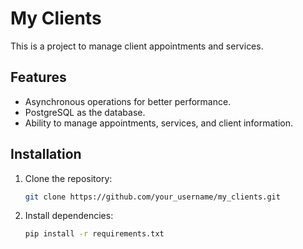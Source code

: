 # My Clients

This is a project to manage client appointments and services.

## Features

- Asynchronous operations for better performance.
- PostgreSQL as the database.
- Ability to manage appointments, services, and client information.


## Installation

1. Clone the repository:
   ```bash
   git clone https://github.com/your_username/my_clients.git

2. Install dependencies:
    ```bash
    pip install -r requirements.txt
